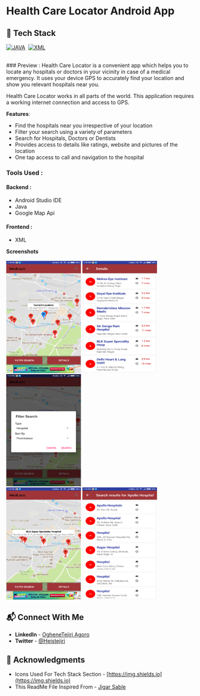 # Health Care Locator Android App

## 📌 Tech Stack

[![JAVA](https://img.shields.io/badge/java%20-%23E34F26.svg?&style=for-the-badge&logo=java&logoColor=white)](https://github.com/prakash-naikwadi)&nbsp;
[![XML](https://img.shields.io/badge/xml%20-%231572B6.svg?&style=for-the-badge&logo=xml&logoColor=white)](https://github.com/prakash-naikwadi)&nbsp;

<br>
### Preview :
Health Care Locator is a convenient app which helps you to locate any hospitals or doctors in your vicinity in case of a medical emergency.
It uses your device GPS to accurately find your location and show you relevant hospitals near you.

Health Care Locator works in all parts of the world. This application requires a working internet connection and access to GPS.

<b>Features</b>:

- Find the hospitals near you irrespective of your location
- Filter your search using a variety of parameters
- Search for Hospitals, Doctors or Dentists
- Provides access to details like ratings, website and pictures of the location
- One tap access to call and navigation to the hospital

### Tools Used :
#### Backend :
  * Android Studio IDE
  * Java 
  * Google Map Api
  
#### Frontend :
  * XML


<b>Screenshots</b><br><br>
<img src="screens/sc1.png" width="200" height="300">
<img src="screens/sc2.png" width="200" height="300">
<img src="screens/sc3.png" width="200" height="300">
<br>
<img src="screens/sc4.png" width="200" height="300">
<img src="screens/sc5.png" width="200" height="300">


## 📬 Connect With Me

- **LinkedIn** - [OgheneTejiri Agoro](https://www.linkedin.com/in/heistejiri/)
- **Twitter** - [@Heistejiri](https://www.twitter.com/heistejiri)

## 📌 Acknowledgments

- Icons Used For Tech Stack Section - [https://img.shields.io](https://img.shields.io)
- This ReadMe File Inspired From - [Jigar Sable](https://github.com/jigar-sable)

